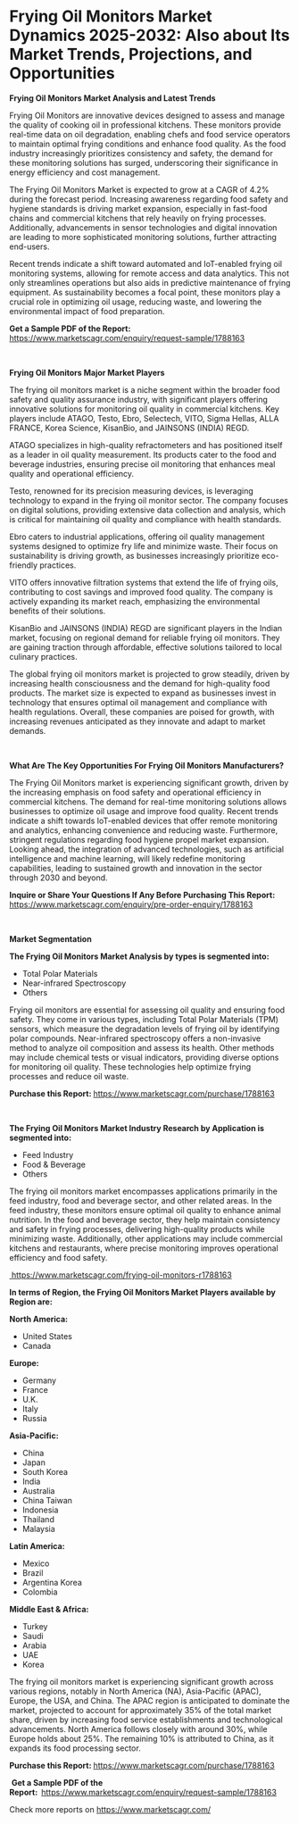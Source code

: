 <p><h1>Frying Oil Monitors Market Dynamics 2025-2032: Also about Its Market Trends, Projections, and Opportunities</h1></p><p><strong>Frying Oil Monitors Market Analysis and Latest Trends</strong></p>
<p><p>Frying Oil Monitors are innovative devices designed to assess and manage the quality of cooking oil in professional kitchens. These monitors provide real-time data on oil degradation, enabling chefs and food service operators to maintain optimal frying conditions and enhance food quality. As the food industry increasingly prioritizes consistency and safety, the demand for these monitoring solutions has surged, underscoring their significance in energy efficiency and cost management.</p><p>The Frying Oil Monitors Market is expected to grow at a CAGR of 4.2% during the forecast period. Increasing awareness regarding food safety and hygiene standards is driving market expansion, especially in fast-food chains and commercial kitchens that rely heavily on frying processes. Additionally, advancements in sensor technologies and digital innovation are leading to more sophisticated monitoring solutions, further attracting end-users.</p><p>Recent trends indicate a shift toward automated and IoT-enabled frying oil monitoring systems, allowing for remote access and data analytics. This not only streamlines operations but also aids in predictive maintenance of frying equipment. As sustainability becomes a focal point, these monitors play a crucial role in optimizing oil usage, reducing waste, and lowering the environmental impact of food preparation.</p></p>
<p><strong>Get a Sample PDF of the Report:&nbsp;</strong> <a href="https://www.marketscagr.com/enquiry/request-sample/1788163?utm_campaign=1126&utm_medium=2&utm_source=Github&utm_content=ia&utm_term=27022025&utm_id=frying-oil-monitors">https://www.marketscagr.com/enquiry/request-sample/1788163</a></p>
<p>&nbsp;</p>
<p><strong>Frying Oil Monitors Major Market Players</strong></p>
<p><p>The frying oil monitors market is a niche segment within the broader food safety and quality assurance industry, with significant players offering innovative solutions for monitoring oil quality in commercial kitchens. Key players include ATAGO, Testo, Ebro, Selectech, VITO, Sigma Hellas, ALLA FRANCE, Korea Science, KisanBio, and JAINSONS (INDIA) REGD.</p><p>ATAGO specializes in high-quality refractometers and has positioned itself as a leader in oil quality measurement. Its products cater to the food and beverage industries, ensuring precise oil monitoring that enhances meal quality and operational efficiency.</p><p>Testo, renowned for its precision measuring devices, is leveraging technology to expand in the frying oil monitor sector. The company focuses on digital solutions, providing extensive data collection and analysis, which is critical for maintaining oil quality and compliance with health standards.</p><p>Ebro caters to industrial applications, offering oil quality management systems designed to optimize fry life and minimize waste. Their focus on sustainability is driving growth, as businesses increasingly prioritize eco-friendly practices.</p><p>VITO offers innovative filtration systems that extend the life of frying oils, contributing to cost savings and improved food quality. The company is actively expanding its market reach, emphasizing the environmental benefits of their solutions.</p><p>KisanBio and JAINSONS (INDIA) REGD are significant players in the Indian market, focusing on regional demand for reliable frying oil monitors. They are gaining traction through affordable, effective solutions tailored to local culinary practices.</p><p>The global frying oil monitors market is projected to grow steadily, driven by increasing health consciousness and the demand for high-quality food products. The market size is expected to expand as businesses invest in technology that ensures optimal oil management and compliance with health regulations. Overall, these companies are poised for growth, with increasing revenues anticipated as they innovate and adapt to market demands.</p></p>
<p>&nbsp;</p>
<p><strong>What Are The Key Opportunities For Frying Oil Monitors Manufacturers?</strong></p>
<p><p>The Frying Oil Monitors market is experiencing significant growth, driven by the increasing emphasis on food safety and operational efficiency in commercial kitchens. The demand for real-time monitoring solutions allows businesses to optimize oil usage and improve food quality. Recent trends indicate a shift towards IoT-enabled devices that offer remote monitoring and analytics, enhancing convenience and reducing waste. Furthermore, stringent regulations regarding food hygiene propel market expansion. Looking ahead, the integration of advanced technologies, such as artificial intelligence and machine learning, will likely redefine monitoring capabilities, leading to sustained growth and innovation in the sector through 2030 and beyond.</p></p>
<p><strong>Inquire or Share Your Questions If Any Before Purchasing This Report:</strong> <a href="https://www.marketscagr.com/enquiry/pre-order-enquiry/1788163?utm_campaign=1126&utm_medium=2&utm_source=Github&utm_content=ia&utm_term=27022025&utm_id=frying-oil-monitors">https://www.marketscagr.com/enquiry/pre-order-enquiry/1788163</a></p>
<p>&nbsp;</p>
<p><strong>Market Segmentation</strong></p>
<p><strong>The Frying Oil Monitors Market Analysis by types is segmented into:</strong></p>
<p><ul><li>Total Polar Materials</li><li>Near-infrared Spectroscopy</li><li>Others</li></ul></p>
<p><p>Frying oil monitors are essential for assessing oil quality and ensuring food safety. They come in various types, including Total Polar Materials (TPM) sensors, which measure the degradation levels of frying oil by identifying polar compounds. Near-infrared spectroscopy offers a non-invasive method to analyze oil composition and assess its health. Other methods may include chemical tests or visual indicators, providing diverse options for monitoring oil quality. These technologies help optimize frying processes and reduce oil waste.</p></p>
<p><strong>Purchase this Report:&nbsp;</strong><a href="https://www.marketscagr.com/purchase/1788163?utm_campaign=1126&utm_medium=2&utm_source=Github&utm_content=ia&utm_term=27022025&utm_id=frying-oil-monitors">https://www.marketscagr.com/purchase/1788163</a></p>
<p>&nbsp;</p>
<p><strong>The Frying Oil Monitors Market Industry Research by Application is segmented into:</strong></p>
<p><ul><li>Feed Industry</li><li>Food & Beverage</li><li>Others</li></ul></p>
<p><p>The frying oil monitors market encompasses applications primarily in the feed industry, food and beverage sector, and other related areas. In the feed industry, these monitors ensure optimal oil quality to enhance animal nutrition. In the food and beverage sector, they help maintain consistency and safety in frying processes, delivering high-quality products while minimizing waste. Additionally, other applications may include commercial kitchens and restaurants, where precise monitoring improves operational efficiency and food safety.</p></p>
<p><a href="https://www.marketscagr.com/frying-oil-monitors-r1788163?utm_campaign=1126&utm_medium=2&utm_source=Github&utm_content=ia&utm_term=27022025&utm_id=frying-oil-monitors">&nbsp;https://www.marketscagr.com/frying-oil-monitors-r1788163</a></p>
<p><strong>In terms of Region, the Frying Oil Monitors Market Players available by Region are:</strong></p>
<p>
    <p> <strong> North America: </strong>
        <ul>
            <li>United States</li>
            <li>Canada</li>
        </ul>
        </p> 
    <p> <strong> Europe: </strong>
        <ul>
            <li>Germany</li>
            <li>France</li>
            <li>U.K.</li>
            <li>Italy</li>
            <li>Russia</li>
        </ul>
        </p> 
    <p> <strong> Asia-Pacific: </strong>
        <ul>
            <li>China</li>
            <li>Japan</li>
            <li>South Korea</li>
            <li>India</li>
            <li>Australia</li>
            <li>China Taiwan</li>
            <li>Indonesia</li>
            <li>Thailand</li>
            <li>Malaysia</li>
        </ul>
        </p> 
    <p> <strong> Latin America: </strong>
        <ul>
            <li>Mexico</li>
            <li>Brazil</li>
            <li>Argentina Korea</li>
            <li>Colombia</li>
        </ul>
        </p> 
    <p> <strong> Middle East & Africa: </strong>
        <ul>
            <li>Turkey</li>
            <li>Saudi</li>
            <li>Arabia</li>
            <li>UAE</li>
            <li>Korea</li>
        </ul>
    </p>
    </p>
<p><p>The frying oil monitors market is experiencing significant growth across various regions, notably in North America (NA), Asia-Pacific (APAC), Europe, the USA, and China. The APAC region is anticipated to dominate the market, projected to account for approximately 35% of the total market share, driven by increasing food service establishments and technological advancements. North America follows closely with around 30%, while Europe holds about 25%. The remaining 10% is attributed to China, as it expands its food processing sector.</p></p>
<p><strong>Purchase this Report: </strong><a href="https://www.marketscagr.com/purchase/1788163?utm_campaign=1126&utm_medium=2&utm_source=Github&utm_content=ia&utm_term=27022025&utm_id=frying-oil-monitors">https://www.marketscagr.com/purchase/1788163</a></p>
<p>&nbsp;<strong>Get a Sample PDF of the Report:&nbsp;&nbsp;</strong><a href="https://www.marketscagr.com/enquiry/request-sample/1788163?utm_campaign=1126&utm_medium=2&utm_source=Github&utm_content=ia&utm_term=27022025&utm_id=frying-oil-monitors">https://www.marketscagr.com/enquiry/request-sample/1788163</a></p>
<p><strong></strong></p>
<p>Check more reports on <a href="https://www.marketscagr.com/?utm_campaign=1126&utm_medium=2&utm_source=Github&utm_content=ia&utm_term=27022025&utm_id=frying-oil-monitors">https://www.marketscagr.com/</a></p>